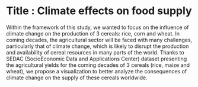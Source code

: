 # Title : Climate effects on food supply

Within the framework of this study, we wanted to focus on the influence of climate change on the production of 3 cereals: rice, corn and wheat. In coming decades, the agricultural sector will be faced with many challenges, particularly that of climate change, which is likely to disrupt the production and availability of cereal resources in many parts of the world. Thanks to SEDAC (SocioEconomic Data and Applications Center) dataset presenting the agricultural yields for the coming decades of 3 cereals (rice, maize and wheat), we propose a visualization to better analyze the consequences of climate change on the supply of these cereals worldwide.
